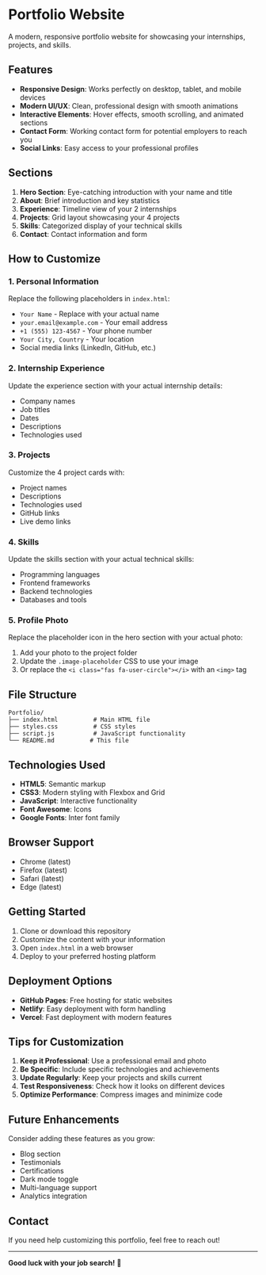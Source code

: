 # Portfolio Website

A modern, responsive portfolio website for showcasing your internships, projects, and skills.

## Features

- **Responsive Design**: Works perfectly on desktop, tablet, and mobile devices
- **Modern UI/UX**: Clean, professional design with smooth animations
- **Interactive Elements**: Hover effects, smooth scrolling, and animated sections
- **Contact Form**: Working contact form for potential employers to reach you
- **Social Links**: Easy access to your professional profiles

## Sections

1. **Hero Section**: Eye-catching introduction with your name and title
2. **About**: Brief introduction and key statistics
3. **Experience**: Timeline view of your 2 internships
4. **Projects**: Grid layout showcasing your 4 projects
5. **Skills**: Categorized display of your technical skills
6. **Contact**: Contact information and form

## How to Customize

### 1. Personal Information
Replace the following placeholders in `index.html`:
- `Your Name` - Replace with your actual name
- `your.email@example.com` - Your email address
- `+1 (555) 123-4567` - Your phone number
- `Your City, Country` - Your location
- Social media links (LinkedIn, GitHub, etc.)

### 2. Internship Experience
Update the experience section with your actual internship details:
- Company names
- Job titles
- Dates
- Descriptions
- Technologies used

### 3. Projects
Customize the 4 project cards with:
- Project names
- Descriptions
- Technologies used
- GitHub links
- Live demo links

### 4. Skills
Update the skills section with your actual technical skills:
- Programming languages
- Frontend frameworks
- Backend technologies
- Databases and tools

### 5. Profile Photo
Replace the placeholder icon in the hero section with your actual photo:
1. Add your photo to the project folder
2. Update the `.image-placeholder` CSS to use your image
3. Or replace the `<i class="fas fa-user-circle"></i>` with an `<img>` tag

## File Structure

```
Portfolio/
├── index.html          # Main HTML file
├── styles.css          # CSS styles
├── script.js           # JavaScript functionality
└── README.md          # This file
```

## Technologies Used

- **HTML5**: Semantic markup
- **CSS3**: Modern styling with Flexbox and Grid
- **JavaScript**: Interactive functionality
- **Font Awesome**: Icons
- **Google Fonts**: Inter font family

## Browser Support

- Chrome (latest)
- Firefox (latest)
- Safari (latest)
- Edge (latest)

## Getting Started

1. Clone or download this repository
2. Customize the content with your information
3. Open `index.html` in a web browser
4. Deploy to your preferred hosting platform

## Deployment Options

- **GitHub Pages**: Free hosting for static websites
- **Netlify**: Easy deployment with form handling
- **Vercel**: Fast deployment with modern features

## Tips for Customization

1. **Keep it Professional**: Use a professional email and photo
2. **Be Specific**: Include specific technologies and achievements
3. **Update Regularly**: Keep your projects and skills current
4. **Test Responsiveness**: Check how it looks on different devices
5. **Optimize Performance**: Compress images and minimize code

## Future Enhancements

Consider adding these features as you grow:
- Blog section
- Testimonials
- Certifications
- Dark mode toggle
- Multi-language support
- Analytics integration

## Contact

If you need help customizing this portfolio, feel free to reach out!

---

**Good luck with your job search!** 🚀
